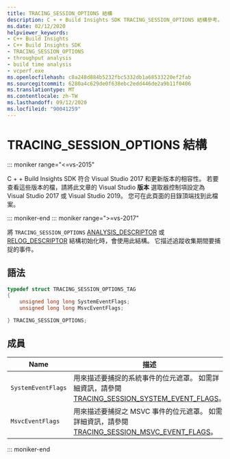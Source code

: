 ```yaml
---
title: TRACING_SESSION_OPTIONS 結構
description: C + + Build Insights SDK TRACING_SESSION_OPTIONS 結構參考。
ms.date: 02/12/2020
helpviewer_keywords:
- C++ Build Insights
- C++ Build Insights SDK
- TRACING_SESSION_OPTIONS
- throughput analysis
- build time analysis
- vcperf.exe
ms.openlocfilehash: c8a248d884b5232fbc5332db1a68533220ef2fab
ms.sourcegitcommit: 6280a4c629de0f638ebc2edd446de2a9b11f0406
ms.translationtype: MT
ms.contentlocale: zh-TW
ms.lasthandoff: 09/12/2020
ms.locfileid: "90041259"
---
```

# <a name="tracing_session_options-structure"></a>TRACING_SESSION_OPTIONS 結構

::: moniker range="<=vs-2015"

C + + Build Insights SDK 符合 Visual Studio 2017 和更新版本的相容性。 若要查看這些版本的檔，請將此文章的 Visual Studio **版本** 選取器控制項設定為 Visual Studio 2017 或 Visual Studio 2019。 您可在此頁面的目錄頂端找到此檔案。

::: moniker-end
::: moniker range=">=vs-2017"

將 `TRACING_SESSION_OPTIONS` [ANALYSIS_DESCRIPTOR](analysis-descriptor-struct.md) 或 [RELOG_DESCRIPTOR](relog-descriptor-struct.md) 結構初始化時，會使用此結構。 它描述追蹤收集期間要捕捉的事件。

## <a name="syntax"></a>語法

```cpp
typedef struct TRACING_SESSION_OPTIONS_TAG
{
    unsigned long long SystemEventFlags;
    unsigned long long MsvcEventFlags;

} TRACING_SESSION_OPTIONS;
```

## <a name="members"></a>成員

| Name | 描述 |
|--|--|
| `SystemEventFlags` | 用來描述要捕捉的系統事件的位元遮罩。 如需詳細資訊，請參閱 [TRACING_SESSION_SYSTEM_EVENT_FLAGS](tracing-session-system-event-flags-constants.md)。 |
| `MsvcEventFlags` | 用來描述要捕捉之 MSVC 事件的位元遮罩。 如需詳細資訊，請參閱 [TRACING_SESSION_MSVC_EVENT_FLAGS](tracing-session-msvc-event-flags-constants.md)。 |

::: moniker-end
